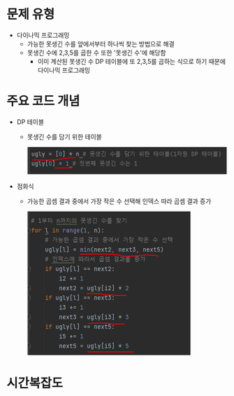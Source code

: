 # 문제 유형
- 다이나믹 프로그래밍
  - 가능한 못생긴 수를 앞에서부터 하나씩 찾는 방법으로 해결
  - 못생긴 수에 2,3,5를 곱한 수 또한 '못생긴 수'에 해당함 
    - 이미 계산된 못생긴 수 DP 테이블에 또 2,3,5를 곱하는 식으로 하기 때문에 다이나믹 프로그래밍 

# 주요 코드 개념
- DP 테이블 
  - 못생긴 수를 담기 위한 테이블 
  
    ![img_21.png](img_21.png)

- 점화식
  - 가능한 곱셈 결과 중에서 가장 작은 수 선택해 인덱스 따라 곱셈 결과 증가
  
    ![img_22.png](img_22.png)

# 시간복잡도 
